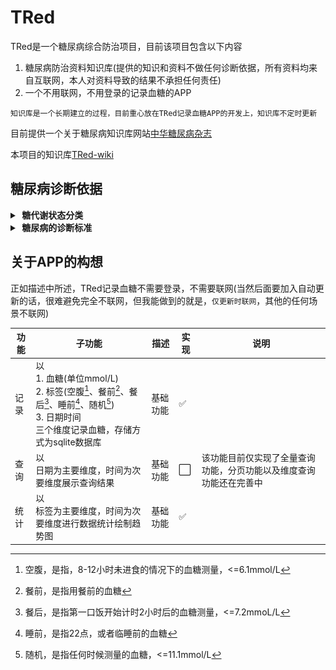 # TRed

TRed是一个糖尿病综合防治项目，目前该项目包含以下内容

1.  糖尿病防治资料知识库(提供的知识和资料不做任何诊断依据，所有资料均来自互联网，本人对资料导致的结果不承担任何责任)
2.  一个不用联网，不用登录的记录血糖的APP

`知识库是一个长期建立的过程，目前重心放在TRed记录血糖APP的开发上，知识库不定时更新`

目前提供一个关于糖尿病知识库网站[中华糖尿病杂志](https://zhtnbzz.yiigle.com/)

本项目的知识库[TRed-wiki](https://github.com/yw1573/TRed/wiki)

## 糖尿病诊断依据


<details>
<summary><b>&nbsp;糖代谢状态分类</b></summary>
<br/>
<img src="https://github.com/yw1573/TRed/raw/master/assets/%E7%B3%96%E4%BB%A3%E8%B0%A2%E7%8A%B6%E6%80%81%E5%88%86%E7%B1%BB.png"/>
</details>

<details>
<summary><b>&nbsp;糖尿病的诊断标准</b></summary>
<br/>
<img src="https://github.com/yw1573/TRed/raw/master/assets/%E7%B3%96%E5%B0%BF%E7%97%85%E7%9A%84%E8%AF%8A%E6%96%AD%E6%A0%87%E5%87%86.png"/>
</details>



## 关于APP的构想

正如描述中所述，TRed记录血糖不需要登录，不需要联网(当然后面要加入自动更新的话，很难避免完全不联网，但我能做到的就是，`仅更新时联网`，其他的任何场景不联网)

| 功能 | 子功能                                                       | 描述     | 实现 | 说明                                                         |
| ---- | ------------------------------------------------------------ | -------- | ---- | ------------------------------------------------------------ |
| 记录 | 以<br>1. 血糖(单位mmol/L)<br>2. 标签(空腹[^0]、餐前[^1]、餐后[^2]、睡前[^3]、随机[^4])<br>3. 日期时间<br>三个维度记录血糖，存储方式为sqlite数据库 | 基础功能 | ✅    |                                                              |
| 查询 | 以<br>日期为主要维度，时间为次要维度展示查询结果             | 基础功能 | ⬜    | 该功能目前仅实现了全量查询功能，分页功能以及维度查询功能还在完善中 |
| 统计 | 以<br>标签为主要维度，时间为次要维度进行数据统计绘制趋势图   | 基础功能 | ✅    |                                                              |



[^0]: 空腹，是指，8-12小时未进食的情况下的血糖测量，<=6.1mmol/L
[^1]: 餐前，是指用餐前的血糖
[^2]: 餐后，是指第一口饭开始计时2小时后的血糖测量，<=7.2mmoL/L
[^3]: 睡前，是指22点，或者临睡前的血糖
[^4]: 随机，是指任何时候测量的血糖，<=11.1mmol/L